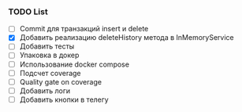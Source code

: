 ### TODO List
* [ ] Commit для транзакций insert и delete
* [x] Добавить реализацию deleteHistory метода в InMemoryService
* [ ] Добавить тесты
* [ ] Упаковка в докер 
* [ ] Использование docker compose
* [ ] Подсчет coverage
* [ ] Quality gate on coverage
* [ ] Добавить логи
* [ ] Добавить кнопки в телегу